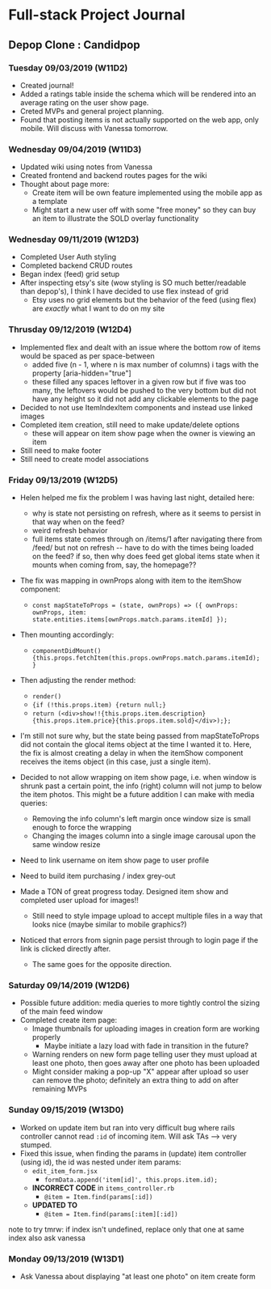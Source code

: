 # Full-stack Project Journal

## Depop Clone : Candidpop

### Tuesday 09/03/2019 (W11D2)

- Created journal!
- Added a ratings table inside the schema which will be rendered into an average rating on the user show page.
- Creted MVPs and general project planning.
- Found that posting items is not actually supported on the web app, only mobile. Will discuss with Vanessa tomorrow.

### Wednesday 09/04/2019 (W11D3)

- Updated wiki using notes from Vanessa
- Created frontend and backend routes pages for the wiki
- Thought about page more:
  - Create item will be own feature implemented using the mobile app as a template
  - Might start a new user off with some "free money" so they can buy an item to illustrate the SOLD overlay functionality

### Wednesday 09/11/2019 (W12D3)

- Completed User Auth styling
- Completed backend CRUD routes
- Began index (feed) grid setup
- After inspecting etsy's site (wow styling is SO much better/readable than depop's), I think I have decided to use flex instead of grid
  - Etsy uses no grid elements but the behavior of the feed (using flex) are *exactly* what I want to do on my site

### Thrusday 09/12/2019 (W12D4)

- Implemented flex and dealt with an issue where the bottom row of items would be spaced as per space-between
  - added five (n - 1, where n is max number of columns) i tags with the property [aria-hidden="true"]
  - these filled any spaces leftover in a given row but if five was too many, the leftovers would be pushed to the very bottom but did not have any height so it did not add any clickable elements to the page
- Decided to not use ItemIndexItem components and instead use linked images
- Completed item creation, still need to make update/delete options
  - these will appear on item show page when the owner is viewing an item
- Still need to make footer
- Still need to create model associations

### Friday 09/13/2019 (W12D5)

- Helen helped me fix the problem I was having last night, detailed here:
  - why is state not persisting on refresh, where as it seems to persist in that way when on the feed?
  - weird refresh behavior
  - full items state comes through on /items/1 after navigating there from /feed/ but not on refresh -- have to do with the times being loaded on the feed? if so, then why does feed get global items state when it mounts when coming from, say, the homepage??
- The fix was mapping in ownProps along with item to the itemShow component:
  - `const mapStateToProps = (state, ownProps) => ({ ownProps: ownProps, item: state.entities.items[ownProps.match.params.itemId] });`
- Then mounting accordingly:
  - `componentDidMount() {this.props.fetchItem(this.props.ownProps.match.params.itemId);}`
- Then adjusting the render method:
  - `render()`
  - `{if (!this.props.item) {return null;}`
  - `return (<div>show!!{this.props.item.description}{this.props.item.price}{this.props.item.sold}</div>);};`
- I'm still not sure why, but the state being passed from mapStateToProps did not contain the glocal items object at the time I wanted it to. Here, the fix is almost creating a delay in when the itemShow component receives the items object (in this case, just a single item).

- Decided to not allow wrapping on item show page, i.e. when window is shrunk past a certain point, the info (right) column will not jump to below the item photos. This might be a future addition I can make with media queries:
  - Removing the info column's left margin once window size is small enough to force the wrapping
  - Changing the images column into a single image carousal upon the same window resize
  
- Need to link username on item show page to user profile
- Need to build item purchasing / index grey-out

- Made a TON of great progress today. Designed item show and completed user upload for images!!
  - Still need to style impage upload to accept multiple files in a way that looks nice (maybe similar to mobile graphics?)

- Noticed that errors from signin page persist through to login page if the link is clicked directly after.
  - The same goes for the opposite direction.

### Saturday 09/14/2019 (W12D6)

- Possible future addition: media queries to more tightly control the sizing of the main feed window
- Completed create item page:
  - Image thumbnails for uploading images in creation form are working properly
    - Maybe initiate a lazy load with fade in transition in the future?
  - Warning renders on new form page telling user they must upload at least one photo, then goes away after one photo has been uploaded
  - Might consider making a pop-up "X" appear after upload so user can remove the photo; definitely an extra thing to add on after remaining MVPs

### Sunday 09/15/2019 (W13D0)

- Worked on update item but ran into very difficult bug where rails controller cannot read `:id` of incoming item. Will ask TAs --> very stumped.
- Fixed this issue, when finding the params in (update) item controller (using id), the id was nested under item params:
  - `edit_item_form.jsx`
    - `formData.append('item[id]', this.props.item.id);`
  - __INCORRECT CODE__ in `items_controller.rb`
    - `@item = Item.find(params[:id])`
  - __UPDATED TO__
    - `@item = Item.find(params[:item][:id])`


note to try tmrw: if index isn't undefined, replace only that one at same index
also ask vanessa

### Monday 09/13/2019 (W13D1)

- Ask Vanessa about displaying "at least one photo" on item create form
